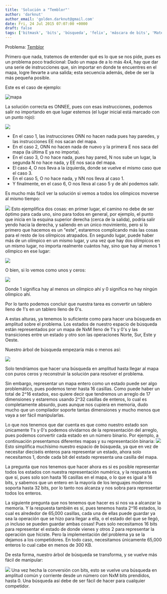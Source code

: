 ```yaml
---
title: 'Solución a "Temblor"'
author: 'darknut'
author_email: 'golden.darknut@gmail.com'
date: Fri, 24 Jul 2015 07:07:00 +0000
draft: false
tags: ['bitmask', 'bits', 'búsqueda', 'felix', 'máscara de bits', 'Material de estudio', 'preselectivo', 'soluciones']
---
```


Problema: [Temblor](https://omegaup.com/arena/problem/temblor)

Primero que nada, tratemos de entender qué es lo que se nos pide, pues es un problema poco tradicional: Dado un mapa de a lo más 4x4, hay que dar una serie de instrucciones que, sin importar en donde te encuentres en el mapa, logre llevarte a una salida; esta secuencia además, debe de ser la más pequeña posible.

Este es el caso de ejemplo:

![mapa](http://2.bp.blogspot.com/-_cxWM1TGYS4/T32p22oRTxI/AAAAAAAACVg/xtv0PTznyo8/s1600/mapa.png)

La solución correcta es ONNEE, pues con esas instrucciones, podemos salir no importando en que lugar estemos (el lugar inicial está marcado con un punto rojo):

![](http://i.imgur.com/QD8Rlaz.png)

*   En el caso 1, las instrucciones ONN no hacen nada pues hay paredes, y las instrucciones EE nos sacan del mapa.
*   En el caso 2, ONN no hacen nada de nuevo y la primera E nos saca del mapa (la última E ya no importa).
*   En el caso 3, O no hace nada, pues hay pared, N nos sube un lugar, la segunda N no hace nada, y EE nos saca del mapa.
*   El caso 4, O nos lleva a la izquierda, donde se vuelve el mismo caso que el caso 3.
*   En el caso 5, O no hace nada, y NN nos lleva al caso 1.
*   Y finalmente, en el caso 6, O nos lleva al caso 5 y de ahí podemos salir.

Es mucho más fácil ver la solución si vemos a todos los olímpicos moverse al mismo tiempo:

![](http://i.imgur.com/UWonMkj.png) Esto ejemplifica dos cosas: en primer lugar, el camino no debe de ser óptimo para cada uno, sino para todos en general, por ejemplo, el punto que inicia en la esquina superior derecha (cerca de la salida), podría salir yendo hacia la derecha, y saliendo en un único movimiento, pero si lo primero que hacemos es un "este", estaremos complicando más las cosas para el resto de los olímpicos atrapados. En segundo lugar, puede haber más de un olímpico en un mismo lugar, y una vez que hay dos olímpicos en un mismo lugar, no importa realmente cuántos hay, sino que hay al menos 1 olímpico en ese lugar:

![](http://i.imgur.com/fNMNkXW.png)

O bien, si lo vemos como unos y ceros:

![](http://i.imgur.com/mE1ISfk.png)

Donde 1 significa hay al menos un olímpico ahí y 0 significa no hay ningún olímpico ahí.

Por lo tanto podemos concluir que nuestra tarea es convertir un tablero lleno de 1's en un tablero lleno de 0's.

A estas alturas, ya tenemos lo suficiente como para hacer una búsqueda en amplitud sobre el problema. Los estados de nuestro espacio de búsqueda están representados por un mapa de NxM lleno de 1's y 0's y las transiciones entre un estado y otro son las operaciones Norte, Sur, Este y Oeste.

Nuestro árbol de búsqueda empezaría más o menos así:

![](http://i.imgur.com/PE9EBdZ.png)

Solo tendríamos que hacer una búsqueda en amplitud hasta llegar al mapa con puros ceros y reconstruir la solución para resolver el problema.

Sin embargo, representar un mapa entero como un estado puede ser algo problemático, pues podemos tener hasta 16 casillas. Como puede haber un total de 2^16 estados, eso quiere decir que tendremos un arreglo de 17 dimensiones y estaremos usando 2^32 casillas de enteros, lo cual es completamente absurdo, pues aunque nos cupiera en memoria, dudo mucho que un compilador soporte tantas dimensiones y mucho menos que vaya a ser fácil manipularlas.

Lo que nos tenemos que dar cuenta es que como nuestro estado son únicamente 1's y 0's podemos olvidarnos de la representación del arreglo, pues podemos convertir cada estado en un número binario. Por ejemplo, a continuación presentamos diferentes mapas y su representación binaria: ![](http://i.imgur.com/MY4v6m4.png) Esto simplifica muchísimo nuestro espacio de búsqueda, ya que en vez de necesitar dieciséis enteros para representar un estado, ahora solo necesitamos 1, donde cada bit del estado representa una casilla del mapa.

La pregunta que nos tenemos que hacer ahora es si es posible representar todos los estados con nuestra representación numérica, y la respuesta es que sí, pues solo son hasta 16 casillas en el mapa, o lo que es igual a 16 bits, y sabemos que un entero en la mayoría de los lenguajes modernos soporta hasta 32 bits, por lo tanto nos alcanza y nos sobra para representar todos los enteros.

La siguiente pregunta que nos tenemos que hacer es si nos va a alcanzar la memoria. Y la respuesta también es sí, pues tenemos hasta 2^16 estados, lo cual es alrededor de 65,000 casillas, cada una de ellas puede guardar ya sea la operación que se hizo para llegar a ella, o el estado del que se llegó, ¡o incluso se pueden guardar ambas cosas! Pues solo necesitamos 16 bits para representar el estado de donde vienes y otros 2 para representar la operación que hiciste. Pero la implementación del problema ya se la dejamos a los competidores. En todo caso, necesitamos únicamente 65,000 enteros lo cual cabe en menos de 300 KB.

De esta forma, nuestro árbol de búsqueda se transforma, y se vuelve más fácil de manipular:

![](http://i.imgur.com/UzvlkDg.png) Una vez hecha la conversión con bits, esto se vuelve una búsqueda en amplitud común y corriente desde un número con NxM bits prendidos, hasta 0. Una búsqueda así debe de ser fácil de hacer para cualquier competidor.